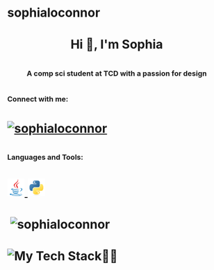 # sophialoconnor
# <h1 align="center">Hi 👋, I'm Sophia</h1>
# <h3 align="center">A comp sci student at TCD with a passion for design</h3>

# <h3 align="left">Connect with me:</h3> 
# <a href="https://www.leetcode.com/sophialoconnor" target="blank"><img align="center" src="https://raw.githubusercontent.com/rahuldkjain/github-profile-readme-generator/master/src/images/icons/Social/leet-code.svg" alt="sophialoconnor" height="30" width="40" /></a>
# </p>

# <h3 align="left">Languages and Tools:</h3>
# <p align="left"> <a href="https://www.java.com" target="_blank" rel="noreferrer"> <img src="https://raw.githubusercontent.com/devicons/devicon/master/icons/java/java-original.svg" alt="java" width="40" height="40"/> </a> <a href="https://www.python.org" target="_blank" rel="noreferrer"> <img src="https://raw.githubusercontent.com/devicons/devicon/master/icons/python/python-original.svg" alt="python" width="40" height="40"/> </a> </p>

# <p>&nbsp;<img align="center" src="https://github-readme-stats.vercel.app/api?username=sophialoconnor&show_icons=true&locale=en" alt="sophialoconnor" /></p>

# <img src="https://github-readme-tech-stack.vercel.app/api/cards?title=My+Tech+Stack%F0%9F%8C%B1%E2%9C%A8&lineCount=1&theme=github&line1=canva%2Ccanva%2C76edfd%3Bprocessing%2Cprocessing%2C50a4ea%3Bpython%2Cpython%2C189839%3Bjava%2Cjava%2C73663e%3B" alt="My Tech Stack🌱✨" />
